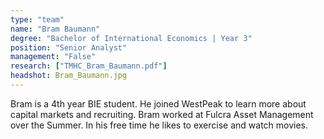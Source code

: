 ```yaml
---
type: "team"
name: "Bram Baumann"
degree: "Bachelor of International Economics | Year 3"
position: "Senior Analyst"
management: "False"
research: ["TMHC_Bram_Baumann.pdf"]
headshot: Bram_Baumann.jpg
---
```


Bram is a 4th year BIE student. He joined WestPeak to learn more about capital markets and recruiting. Bram worked at Fulcra Asset Management over the Summer. In his free time he likes to exercise and watch movies.

